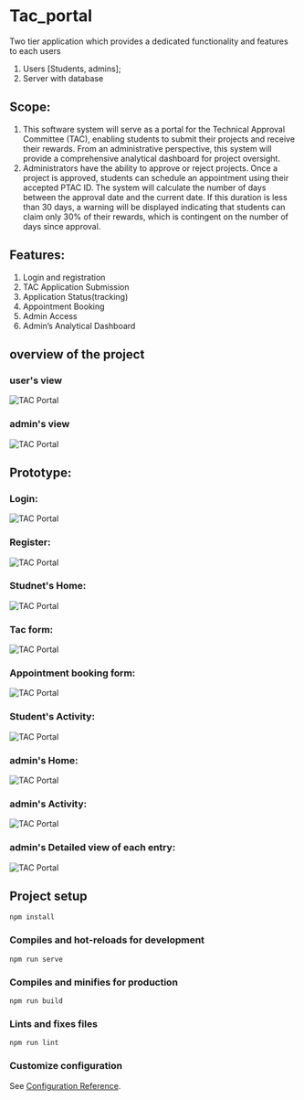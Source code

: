 # Tac_portal 

Two tier application which provides a dedicated functionality and features to each users
1. Users [Students, admins];
2. Server with database
   
## Scope:
1. This software system will serve as a portal for the Technical Approval Committee (TAC), enabling students to submit their projects and receive their rewards. From an administrative perspective, this system will provide a comprehensive analytical dashboard for project oversight.
2. Administrators have the ability to approve or reject projects. Once a project is approved, students can schedule an appointment using their accepted PTAC ID. The system will calculate the number of days between the approval date and the current date. If this duration is less than 30 days, a warning will be displayed indicating that students can claim only 30% of their rewards, which is contingent on the number of days since approval.
   
## Features:
1. Login and registration
2. TAC Application Submission
3. Application Status(tracking)
4. Appointment Booking
5. Admin Access
6. Admin’s Analytical Dashboard

## overview of the project 
### user's view
![TAC Portal](src/components/assets/user_interface.png)
### admin's view
![TAC Portal](src/components/assets/admin_interface.png)

## Prototype:
### Login:
![TAC Portal](src/components/assets/Login.png)

### Register:
![TAC Portal](src/components/assets/Register.png)


### Studnet's Home:
![TAC Portal](src/components/assets/student_home.png)

### Tac form:
![TAC Portal](src/components/assets/tac_form.png)

### Appointment booking form:
![TAC Portal](src/components/assets/Appointment.png)

### Student's Activity:
![TAC Portal](src/components/assets/Activity.png)

### admin's Home:
![TAC Portal](src/components/assets/admin's_home.png)

### admin's Activity:
![TAC Portal](src/components/assets/Admin's_action.png)

### admin's Detailed view of each entry:
![TAC Portal](src/components/assets/Detailed_view.png)




## Project setup
```
npm install
```

### Compiles and hot-reloads for development
```
npm run serve
```

### Compiles and minifies for production
```
npm run build
```

### Lints and fixes files
```
npm run lint
```

### Customize configuration
See [Configuration Reference](https://cli.vuejs.org/config/).
